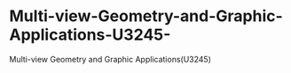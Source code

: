 # Multi-view-Geometry-and-Graphic-Applications-U3245-
Multi-view Geometry and Graphic Applications(U3245)
